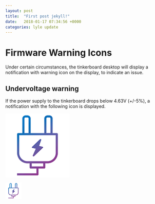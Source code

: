 ```yaml
---
layout: post
title:  "First post jekyll!"
date:   2018-01-17 07:34:56 +0000
categories: lyle update
---
```


# Firmware Warning Icons 

Under certain circumstances, the tinkerboard desktop will display a notification with warning icon on the display, to indicate an issue.

## Undervoltage warning

If the power supply to the tinkerboard drops below 4.63V (+/-5%), a notification with the following icon is displayed.

![Plug-04.png][1]

<img src="/Configuration/Plug-04.png" title="Plug-04.png" width="50px" height="50px">

[1]: /Configuration/Plug-04.png
